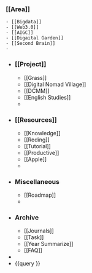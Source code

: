 ### [[Area]]
	- [[Bigdata]]
	- [[Web3.0]]
	- [[AIGC]]
	- [[Digaital Garden]]
	- [[Second Brain]]
	-
- ### [[Project]]
	- [[Grass]]
	- [[Digital Nomad Village]]
	- [[DCMM]]
	- [[English Studies]]
	-
- ### [[Resources]]
	- [[Knowledge]]
	- [[Reding]]
	- [[Tutorial]]
	- [[Productive]]
	- [[Apple]]
	-
- ### Miscellaneous
	- [[Roadmap]]
	-
- ### Archive
	- [[Journals]]
	- [[Task]]
	- [[Year Summarize]]
	- [[FAQ]]
-
- {{query }}